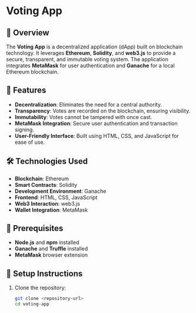 # Voting App

## 📝 Overview
The **Voting App** is a decentralized application (dApp) built on blockchain technology. It leverages **Ethereum**, **Solidity**, and **web3.js** to provide a secure, transparent, and immutable voting system. The application integrates **MetaMask** for user authentication and **Ganache** for a local Ethereum blockchain.

## 🚀 Features
- **Decentralization**: Eliminates the need for a central authority.
- **Transparency**: Votes are recorded on the blockchain, ensuring visibility.
- **Immutability**: Votes cannot be tampered with once cast.
- **MetaMask Integration**: Secure user authentication and transaction signing.
- **User-Friendly Interface**: Built using HTML, CSS, and JavaScript for ease of use.

## 🛠️ Technologies Used
- **Blockchain**: Ethereum
- **Smart Contracts**: Solidity
- **Development Environment**: Ganache
- **Frontend**: HTML, CSS, JavaScript
- **Web3 Interaction**: web3.js
- **Wallet Integration**: MetaMask

## 🛑 Prerequisites
- **Node.js** and **npm** installed
- **Ganache** and **Truffle** installed
- **MetaMask** browser extension

## 🔧 Setup Instructions
1. Clone the repository:
   ```bash
   git clone <repository-url>
   cd voting-app
